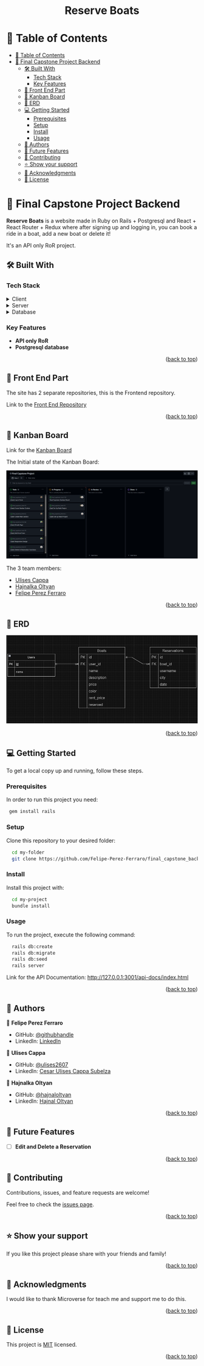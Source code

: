 <a name="readme-top"></a>
<div align="center">

  <h1><b>Reserve Boats</b></h1>

</div>

<!-- TABLE OF CONTENTS -->

# 📗 Table of Contents

- [📗 Table of Contents](#-table-of-contents)
- [📖 Final Capstone Project Backend ](#-final-capstone-project-backend-)
  - [🛠 Built With ](#-built-with-)
    - [Tech Stack ](#tech-stack-)
    - [Key Features ](#key-features-)
  - [🚀 Front End Part ](#-front-end-part-)
  - [🚀 Kanban Board ](#-kanban-board-)
  - [🚀 ERD ](#-erd-)
  - [💻 Getting Started ](#-getting-started-)
    - [Prerequisites](#prerequisites)
    - [Setup](#setup)
    - [Install](#install)
    - [Usage](#usage)
  - [👥 Authors ](#-authors-)
  - [🔭 Future Features ](#-future-features-)
  - [🤝 Contributing ](#-contributing-)
  - [⭐️ Show your support ](#️-show-your-support-)
  - [🙏 Acknowledgments ](#-acknowledgments-)
  - [📝 License ](#-license-)

<!-- PROJECT DESCRIPTION -->

# 📖 Final Capstone Project Backend <a name="about-project"></a>

**Reserve Boats** is a website made in Ruby on Rails + Postgresql and React + React Router + Redux where after signing up and logging in, you can book a ride in a boat, add a new boat or delete it!

It's an API only RoR project.

## 🛠 Built With <a name="built-with"></a>

### Tech Stack <a name="tech-stack"></a>

<details>
  <summary>Client</summary>
  <ul>
    <li><a href="https://es.react.dev/">React</a></li>
  </ul>
</details>


<details>
  <summary>Server</summary>
  <ul>
    <li><a href="https://rubyonrails.org/">Ruby on Rails</a></li>
  </ul>
</details>

<details>
<summary>Database</summary>
  <ul>
    <li><a href="https://www.postgresql.org/">PostgreSQL</a></li>
  </ul>
</details>

<!-- Features -->

### Key Features <a name="key-features"></a>

- **API only RoR**
- **Postgresql database**

<p align="right">(<a href="#readme-top">back to top</a>)</p>

<!-- FRONT END PART -->

## 🚀 Front End Part <a name="front-end-part"></a>

The site has 2 separate repositories, this is the Frontend repository.

Link to the [Front End Repository](https://github.com/Felipe-Perez-Ferraro/final_capstone_front)

<p align="right">(<a href="#readme-top">back to top</a>)</p>

<!-- KANBAN BOARD -->

## 🚀 Kanban Board <a name="front-end-part"></a>

Link for the [Kanban Board](https://github.com/users/Felipe-Perez-Ferraro/projects/2/views/1)

The Initial state of the Kanban Board:

![Kanban Board - Initial state](./kanbanboard.png)

The 3 team members:

- [Ulises Cappa](https://github.com/ulises2607)
- [Hajnalka Oltyan](https://github.com/hajnaloltyan)
- [Felipe Perez Ferraro](https://github.com/Felipe-Perez-Ferraro)

<p align="right">(<a href="#readme-top">back to top</a>)</p>

<!-- ERD -->

## 🚀 ERD <a name="front-end-part"></a>

![ERD](./ERD.jpeg)

<p align="right">(<a href="#readme-top">back to top</a>)</p>

<!-- GETTING STARTED -->

## 💻 Getting Started <a name="getting-started"></a>

To get a local copy up and running, follow these steps.

### Prerequisites

In order to run this project you need:

```sh
 gem install rails
```

### Setup

Clone this repository to your desired folder:

```sh
  cd my-folder
  git clone https://github.com/Felipe-Perez-Ferraro/final_capstone_back
```

### Install

Install this project with:

```sh
  cd my-project
  bundle install
```

### Usage

To run the project, execute the following command:

```sh
  rails db:create
  rails db:migrate
  rails db:seed
  rails server
```

Link for the API Documentation: http://127.0.0.1:3001/api-docs/index.html 

<p align="right">(<a href="#readme-top">back to top</a>)</p>

<!-- AUTHORS -->

## 👥 Authors <a name="authors"></a>

👤 **Felipe Perez Ferraro**

- GitHub: [@githubhandle](https://github.com/Felipe-Perez-Ferraro)
- LinkedIn: [LinkedIn](https://www.linkedin.com/in/felipe-perez-ferraro-6b9358218/)

👤 **Ulises Cappa**

- GitHub: [@ulises2607](https://github.com/ulises2607)
- LinkedIn: [Cesar Ulises Cappa Subelza](https://www.linkedin.com/in/cesar-ulises-cappa-subelza/)

👤 **Hajnalka Oltyan**

- GitHub: [@hajnaloltyan](https://github.com/hajnaloltyan)
- LinkedIn: [Hajnal Oltyan](https://www.linkedin.com/in/hajnaloltyan)

<p align="right">(<a href="#readme-top">back to top</a>)</p>

<!-- FUTURE FEATURES -->

## 🔭 Future Features <a name="future-features"></a>

- [ ] **Edit and Delete a Reservation**

<p align="right">(<a href="#readme-top">back to top</a>)</p>

<!-- CONTRIBUTING -->

## 🤝 Contributing <a name="contributing"></a>

Contributions, issues, and feature requests are welcome!

Feel free to check the [issues page](https://github.com/Felipe-Perez-Ferraro/final_capstone_back/issues).

<p align="right">(<a href="#readme-top">back to top</a>)</p>

<!-- SUPPORT -->

## ⭐️ Show your support <a name="support"></a>

If you like this project please share with your friends and family!

<p align="right">(<a href="#readme-top">back to top</a>)</p>

<!-- ACKNOWLEDGEMENTS -->

## 🙏 Acknowledgments <a name="acknowledgements"></a>

I would like to thank Microverse for teach me and support me to do this.

<p align="right">(<a href="#readme-top">back to top</a>)</p>

<!-- LICENSE -->

## 📝 License <a name="license"></a>

This project is [MIT](./LICENSE) licensed.

<p align="right">(<a href="#readme-top">back to top</a>)</p>
